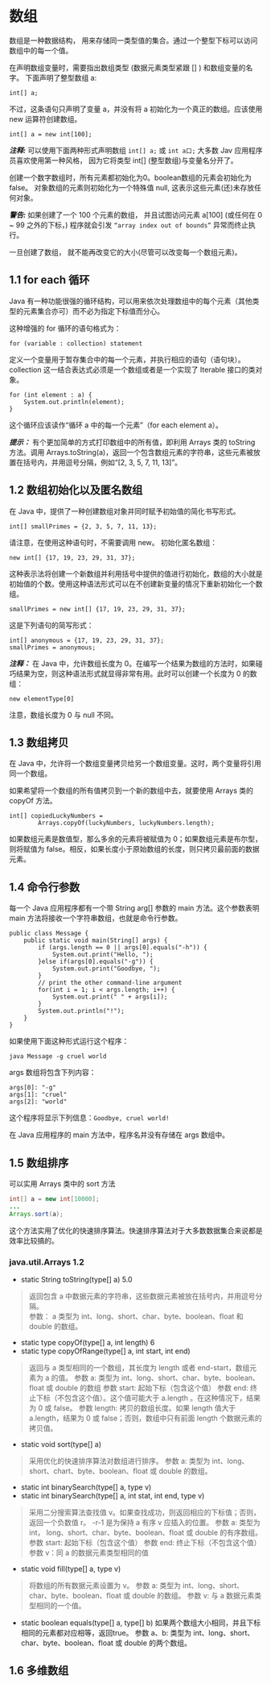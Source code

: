 # 数组
数组是一种数据结构， 用来存储同一类型值的集合。通过一个整型下标可以访问数组中的每一个值。

在声明数组变量时，需要指出数组类型 (数据元素类型紧跟 [] ) 和数组变量的名字。 下面声明了整型数组 a:
```
int[] a;
```
不过，这条语句只声明了变量 a，并没有将 a  初始化为一个真正的数组。应该使用 new 运算符创建数组。
```
int[] a = new int[100];
```

***注释:*** 可以使用下面两种形式声明数组 `int[] a;` 或 `int a口;` 大多数 Jav 应用程序员喜欢使用第一种风格， 因为它将类型 int[] (整型数组)与变量名分开了。

创建一个数字数组时，所有元素都初始化为0。boolean数组的元素会初始化为false。 对象数组的元素则初始化为一个特殊值 null, 这表示这些元素(还)未存放任何对象。

***警告:*** 如果创建了一个 100 个元素的数组， 并且试图访问元素 a[100] (或任何在 0 ~ 99
之外的下标，) 程序就会引发 `“array index out of bounds”` 异常而终止执行。

一旦创建了数组， 就不能再改变它的大小(尽管可以改变每一个数组元素)。

## 1.1 for each 循环

Java 有一种功能很强的循环结构，可以用来依次处理数组中的每个元素（其他类型的元素集合亦可）而不必为指定下标值而分心。

这种增强的 for 循环的语句格式为：
```
for (variable : collection) statement
```
定义一个变量用于暂存集合中的每一个元素，并执行相应的语句（语句块）。collection 这一结合表达式必须是一个数组或者是一个实现了 Iterable 接口的类对象。

```
for (int element : a) {
    System.out.println(element);
}
```
这个循环应该读作“循环 a 中的每一个元素”（for each element a）。

***提示：*** 有个更加简单的方式打印数组中的所有值，即利用 Arrays 类的 toString 方法。调用 Arrays.toString(a)，返回一个包含数组元素的字符串，这些元素被放置在括号内，并用逗号分隔，例如“[2, 3, 5, 7, 11, 13]”。

## 1.2 数组初始化以及匿名数组

在 Java 中，提供了一种创建数组对象并同时赋予初始值的简化书写形式。
```
int[] smallPrimes = {2, 3, 5, 7, 11, 13};
```
请注意，在使用这种语句时，不需要调用 new。
初始化匿名数组：
```
new int[] {17, 19, 23, 29, 31, 37};
```
这种表示法将创建一个新数组并利用括号中提供的值进行初始化，数组的大小就是初始值的个数。使用这种语法形式可以在不创建新变量的情况下重新初始化一个数组。
```
smallPrimes = new int[] {17, 19, 23, 29, 31, 37};
```
这是下列语句的简写形式：
```
int[] anonymous = {17, 19, 23, 29, 31, 37};
smallPrimes = anonymous;
```

***注释：*** 在 Java 中，允许数组长度为 0。在编写一个结果为数组的方法时，如果碰巧结果为空，则这种语法形式就显得非常有用。此时可以创建一个长度为 0 的数组：
```
new elementType[0]
```
注意，数组长度为 0 与 null 不同。

## 1.3 数组拷贝

在 Java 中，允许将一个数组变量拷贝给另一个数组变量。这时，两个变量将引用同一个数组。

如果希望将一个数组的所有值拷贝到一个新的数组中去，就要使用 Arrays 类的 copyOf 方法。
```
int[] copiedLuckyNumbers =
        Arrays.copyOf(luckyNumbers, luckyNumbers.length);
```

如果数组元素是数值型，那么多余的元素将被赋值为 0；如果数组元素是布尔型，则将赋值为 false。相反，如果长度小于原始数组的长度，则只拷贝最前面的数据元素。

## 1.4 命令行参数

每一个 Java 应用程序都有一个带 String arg[] 参数的 main 方法。这个参数表明 main 方法将接收一个字符串数组，也就是命令行参数。
```
public class Message {
    public static void main(String[] args) {
        if (args.length == 0 || args[0].equals("-h")) {
            System.out.print("Hello, ");
        }else if(args[0].equals("-g")) {
            System.out.print("Goodbye, ");
        }
        // print the other command-line argument
        for(int i = 1; i < args.length; i++) {
            System.out.print(" " + args[i]);
        }
        System.out.println("!");
    }
}
```
如果使用下面这种形式运行这个程序：
```
java Message -g cruel world
```
args 数组将包含下列内容：
```
args[0]: "-g"
args[1]: "cruel"
args[2]: "world"
```
这个程序将显示下列信息：`Goodbye, cruel world!`

在 Java 应用程序的 main 方法中，程序名并没有存储在 args 数组中。

## 1.5 数组排序

可以实用 Arrays 类中的 sort 方法
```Java
int[] a = new int[10000];
...
Arrays.sort(a);
```
这个方法实用了优化的快速排序算法。快速排序算法对于大多数数据集合来说都是效率比较搞的。

### java.util.Arrays 1.2
* static String toString(type[] a) 5.0
>返回包含 a 中数据元素的字符串，这些数据元素被放在括号内，并用逗号分隔。  
参数： a 类型为 int、long、short、char、byte、boolean、float 和 double 的数组。
* static type copyOf(type[] a, int length) 6  
* static type copyOfRange(type[] a, int start, int end)
>返回与 a 类型相同的一个数组，其长度为 length 或者 end-start，数组元素为 a 的值。
参数 a: 类型为 int、long、short、char、byte、boolean、float 或 double 的数组
参数 start: 起始下标（包含这个值）
参数 end: 终止下标（不包含这个值）。这个值可能大于 a.length 。在这种情况下，结果为 0 或 false。
参数 length: 拷贝的数组长度。如果 length 值大于 a.length，结果为 0 或 false；否则，数组中只有前面 length 个数据元素的拷贝值。
* static void sort(type[] a)
> 采用优化的快速排序算法对数组进行排序。
参数 a: 类型为 int、long、short、chart、byte、boolean、float 或 double 的数组。
* static int binarySearch(type[] a, type v)
* static int binarySearch(type[] a, int stat, int end, type v)
>采用二分搜索算法查找值 v。如果查找成功，则返回相应的下标值；否则，返回一个负数值 r。 -r-1 是为保持 a 有序 v 应插入的位置。
参数 a: 类型为 int， long、short、char、byte、boolean、float 或 double 的有序数组。
参数 start: 起始下标（包含这个值）
参数 end: 终止下标（不包含这个值）
参数 v：同 a 的数据元素类型相同的值
* static void fill(type[] a, type v)
>将数组的所有数据元素设置为 v。
参数 a: 类型为 int、long、short、char、byte、boolean、float 或 double 的数组。
参数 v: 与 a 数据元素类型相同的一个值。
* static boolean equals(type[] a, type[] b)
如果两个数组大小相同，并且下标相同的元素都对应相等，返回true。
参数 a、b: 类型为 int、long、short、char、byte、boolean、float 或 double 的两个数组。

## 1.6 多维数组
